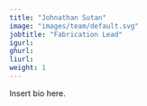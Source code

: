 ```yaml
---
title: "Johnathan Sutan"
image: "images/team/default.svg"
jobtitle: "Fabrication Lead"
igurl: 
ghurl: 
liurl:
weight: 1
---
```


Insert bio here.